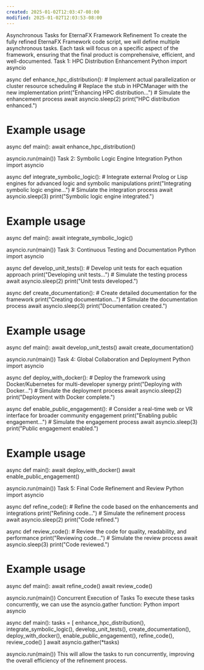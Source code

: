 ```yaml
---
created: 2025-01-02T12:03:47-08:00
modified: 2025-01-02T12:03:53-08:00
---
```


Asynchronous Tasks for EternaFX Framework Refinement
To create the fully refined EternaFX Framework code script, we will define multiple asynchronous tasks. Each task will focus on a specific aspect of the framework, ensuring that the final product is comprehensive, efficient, and well-documented.
Task 1: HPC Distribution Enhancement
Python
import asyncio

async def enhance_hpc_distribution():
    # Implement actual parallelization or cluster resource scheduling
    # Replace the stub in HPCManager with the new implementation
    print("Enhancing HPC distribution...")
    # Simulate the enhancement process
    await asyncio.sleep(2)
    print("HPC distribution enhanced.")

# Example usage
async def main():
    await enhance_hpc_distribution()

asyncio.run(main())
Task 2: Symbolic Logic Engine Integration
Python
import asyncio

async def integrate_symbolic_logic():
    # Integrate external Prolog or Lisp engines for advanced logic and symbolic manipulations
    print("Integrating symbolic logic engine...")
    # Simulate the integration process
    await asyncio.sleep(3)
    print("Symbolic logic engine integrated.")

# Example usage
async def main():
    await integrate_symbolic_logic()

asyncio.run(main())
Task 3: Continuous Testing and Documentation
Python
import asyncio

async def develop_unit_tests():
    # Develop unit tests for each equation approach
    print("Developing unit tests...")
    # Simulate the testing process
    await asyncio.sleep(2)
    print("Unit tests developed.")

async def create_documentation():
    # Create detailed documentation for the framework
    print("Creating documentation...")
    # Simulate the documentation process
    await asyncio.sleep(3)
    print("Documentation created.")

# Example usage
async def main():
    await develop_unit_tests()
    await create_documentation()

asyncio.run(main())
Task 4: Global Collaboration and Deployment
Python
import asyncio

async def deploy_with_docker():
    # Deploy the framework using Docker/Kubernetes for multi-developer synergy
    print("Deploying with Docker...")
    # Simulate the deployment process
    await asyncio.sleep(2)
    print("Deployment with Docker complete.")

async def enable_public_engagement():
    # Consider a real-time web or VR interface for broader community engagement
    print("Enabling public engagement...")
    # Simulate the engagement process
    await asyncio.sleep(3)
    print("Public engagement enabled.")

# Example usage
async def main():
    await deploy_with_docker()
    await enable_public_engagement()

asyncio.run(main())
Task 5: Final Code Refinement and Review
Python
import asyncio

async def refine_code():
    # Refine the code based on the enhancements and integrations
    print("Refining code...")
    # Simulate the refinement process
    await asyncio.sleep(2)
    print("Code refined.")

async def review_code():
    # Review the code for quality, readability, and performance
    print("Reviewing code...")
    # Simulate the review process
    await asyncio.sleep(3)
    print("Code reviewed.")

# Example usage
async def main():
    await refine_code()
    await review_code()

asyncio.run(main())
Concurrent Execution of Tasks
To execute these tasks concurrently, we can use the asyncio.gather function:
Python
import asyncio

async def main():
    tasks = [
        enhance_hpc_distribution(),
        integrate_symbolic_logic(),
        develop_unit_tests(),
        create_documentation(),
        deploy_with_docker(),
        enable_public_engagement(),
        refine_code(),
        review_code()
    ]
    await asyncio.gather(*tasks)

asyncio.run(main())
This will allow the tasks to run concurrently, improving the overall efficiency of the refinement process.
